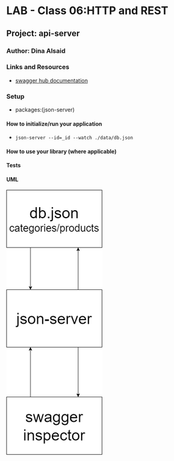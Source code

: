 # LAB - Class 06:HTTP and REST

## Project: api-server

### Author: Dina Alsaid

### Links and Resources

- [swagger hub documentation](https://app.swaggerhub.com/apis/dinaAlsaid/default-title1/0.1)

### Setup

- packages:(json-server)

#### How to initialize/run your application

- `json-server --id=_id --watch ./data/db.json`

#### How to use your library (where applicable)

#### Tests

#### UML

![class 06 uml](./class6.png)
